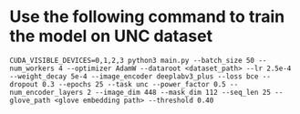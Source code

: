 # Use the following command to train the model on UNC dataset 

```CUDA_VISIBLE_DEVICES=0,1,2,3 python3 main.py --batch_size 50 --num_workers 4 --optimizer AdamW --dataroot <dataset_path> --lr 2.5e-4 --weight_decay 5e-4 --image_encoder deeplabv3_plus --loss bce --dropout 0.3 --epochs 25 --task unc --power_factor 0.5 --num_encoder_layers 2 --image_dim 448 --mask_dim 112 --seq_len 25 --glove_path <glove embedding path> --threshold 0.40```

